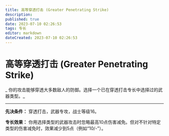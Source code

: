 ```yaml
---
title: 高等穿透打击 (Greater Penetrating Strike)
description: 
published: true
date: 2023-07-10 02:26:53
tags: 专长
editor: markdown
dateCreated: 2023-07-10 02:26:53
---
```


# 高等穿透打击 (Greater Penetrating Strike)

_ 你的攻击能够穿透大多数敌人的防御。选择一个已在穿透打击专长中选择过的武器类型。_

* * *

**先决条件：** 穿透打击，武器专攻，战士等级16。

**专长效果：** 你用选择类型的武器攻击时忽略最高10点伤害减免。但对不针对特定类型的伤害减免时，效果减少到5点（例如“10/-”）。

